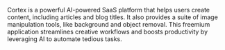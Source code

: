 Cortex is a powerful AI-powered SaaS platform that helps users create content, including articles and blog titles. It also provides a suite of image manipulation tools, like background and object removal. This freemium application streamlines creative workflows and boosts productivity by leveraging AI to automate tedious tasks.
